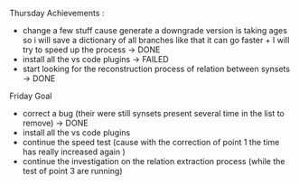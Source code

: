 Thursday Achievements  :
- change a few stuff cause generate a downgrade version is taking ages so i will save a dictionary of all branches like that it can go faster + I will try to speed up the process -> DONE
- install all the vs code plugins -> FAILED
- start looking for the reconstruction process of relation between synsets -> DONE

Friday Goal 
- correct a bug (their were still synsets present several time in the list to remove) -> DONE 
- install all the vs code plugins
- continue the speed test (cause with the correction of point 1 the time has really increased again ) 
- continue the investigation on the relation extraction process (while the test of point 3 are running)